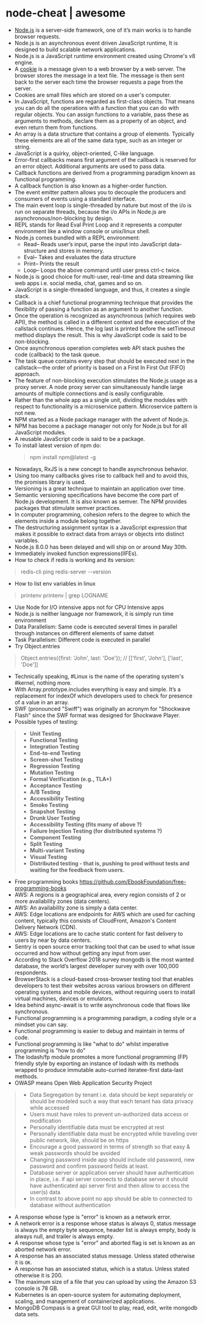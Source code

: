 # node-cheat | awesome

*   [Node.js](https://nodejs.org/en/about/) is a server-side framework, one of it’s main works is to handle browser requests.
*   Node.js is an asynchronous event driven JavaScript runtime, It is designed to build scalable network applications.
*   Node.js is a JavaScript runtime environment created using Chrome's v8 engine.
*   A [cookie](http://www.webopedia.com/TERM/C/cookie.html) is a message given to a web browser by a web server. The browser stores the message in a text file. The message is then sent back to the server each time the browser requests a page from the server.
*   Cookies are small files which are stored on a user's computer.
*   In JavaScript, functions are regarded as first-class objects. That means you can do all the operations with a function that you can do with regular objects. You can assign functions to a variable, pass these as arguments to methods, declare them as a property of an object, and even return them from functions.
*   An array is a data structure that contains a group of elements. Typically these elements are all of the same data type, such as an integer or string.
*   JavaScript is a quirky, object-oriented, C-like language.
*   Error-first callbacks means first argument of the callback is reserved for an error object. Additional arguments are used to pass data.
*   Callback functions are derived from a programming paradigm known as functional programming.
*   A callback function is also known as a higher-order function.
*   The event emitter pattern allows you to decouple the producers and consumers of events using a standard interface.
*   The main event loop is single-threaded by nature but most of the i/o is run on separate threads, because the i/o APIs in Node.js are asynchronous/non-blocking by design.
*   REPL stands for Read Eval Print Loop and it represents a computer environment like a window console or unix/linux shell.
*   Node.js comes bundled with a REPL environment: 
    *   Read– Reads user’s input, parse the input into JavaScript data-structure and stores in memory.
    *   Eval– Takes and evaluates the data structure
    *   Print– Prints the result
    *   Loop– Loops the above command until user press ctrl-c twice.
*   Node.js is good choice for multi-user, real-time and data streaming like web apps i.e. social media, chat, games and so on.
*   JavaScript is a single-threaded language, and thus, it creates a single stack.
*   Callback is a chief functional programming technique that provides the flexibility of passing a function as an argument to another function.
*   Once the operation is recognized as asynchronous (which requires web API), the method is called in a different context and the execution of the callstack continues. Hence, the log last is printed before the setTimeout method displays the result. This is why JavaScript code is said to be non-blocking.
*   Once asynchronous operation completes web API stack pushes the code (callback) to the task queue.
*   The task queue contains every step that should be executed next in the  callstack—the order of priority is based on a First In First Out (FIFO) approach.
*   The feature of non-blocking execution stimulates the Node.js usage as a proxy server. A node proxy server can simultaneously handle large amounts of multiple connections and is easily configurable.
*   Rather than the whole app as a single unit, dividing the modules with respect to functionality is a microservice pattern. Microservice pattern is not new.
*   NPM started as a Node package manager with the advent of Node.js.
*   NPM has become a package manager not only for Node.js but for all JavaScript modules.
*   A reusable JavaScript code is said to be a package.
*   To install latest version of npm do:
    > npm install npm@latest -g
*   Nowadays, RxJS is a new concept to handle asynchronous behavior.
*   Using too many callbacks gives rise to callback hell and to avoid this, the promises library is used.
*   Versioning is a great technique to maintain an application over time.
*   Semantic versioning specifications have become the core part of Node.js development. It is also known as semver. The NPM provides packages that stimulate semver practices.
*   In computer programming, cohesion refers to the degree to which the elements inside a module belong together.
*   The destructuring assignment syntax is a JavaScript expression that makes it possible to extract data from arrays or objects into distinct variables.
*   Node.js 8.0.0 has been delayed and will ship on or around May 30th.
*   Immediately invoked function expressions(IIFEs).
*   How to check if redis is working and its version:
> redis-cli ping
> redis-server --version
*   How to list env variables in linux
> printenv
> printenv | grep LOGNAME
*   Use Node for I/O intensive apps not for CPU Intensive apps
*   Node.js is neither language nor framework, it is simply run time environment
*   Data Parallelism: Same code is executed several times in parallel through instances on different elements of same datset 
*   Task Parallelism: Different code is executed in parallel
*   Try Object.entries
> Object.entries({first: 'John', last: 'Doe'}); // [['first', 'John'], ['last', 'Doe']]
*   Technically speaking, #Linux is the name of the operating system's #kernel, nothing more.
*   With Array.prototype.includes everything is easy and simple. It’s a replacement for indexOf which developers used to check for presence of a value in an array.
*   SWF (pronounced "Swiff") was originally an acronym for "Shockwave Flash" since the SWF format was designed for Shockwave Player.
*   Possible types of testing: 
>- **Unit Testing**
>- **Functional Testing**
>- **Integration Testing**
>- **End-to-end Testing**
>- **Screen-shot Testing**
>- **Regression Testing**
>- **Mutation Testing**
>- **Formal Verification (e.g., TLA+)**
>- **Acceptance Testing**
>- **A/B Testing**
>- **Accessibility Testing**
>- **Smoke Testing**
>- **Snapshot Testing**
>- **Drunk User Testing**
>- **Accessibility Testing (fits many of above ?)**
>- **Failure Injection Testing (for distributed systems ?)**
>- **Component Testing**
>- **Split Testing**
>- **Multi-variant Testing**
>- **Visual Testing**
>- **Distributed testing - that is, pushing to prod without tests and waiting for the feedback from users.**
*   Free programming books https://github.com/EbookFoundation/free-programming-books
*   AWS: A regions is a geographical area, every region consists of 2 or more availability zones (data centers). 
*   AWS: An availability zone is simply a data center. 
*   AWS: Edge locations are endpoints for AWS which are used for caching content, typically this consists of CloudFront, Amazon's Content Delivery Network (CDN).
*   AWS: Edge locations are to cache static content for fast delivery to users by near by data centers. 
*   Sentry is open source error tracking tool that can be used to what issue occurred and how without getting any input from user.
*   According to Stack Overflow 2018 survey mongodb is the most wanted database, the world’s largest developer survey with over 100,000 respondents.
*   BrowserStack is a cloud-based cross-browser testing tool that enables developers to test their websites across various browsers on different operating systems and mobile devices, without requiring users to install virtual machines, devices or emulators.
*   Idea behind async-await is to write asynchronous code that flows like synchronous.
*   Functional programming is a programming paradigm, a coding style or a mindset you can say.
*   Functional programming is easier to debug and maintain in terms of code.
*   Functional programming is like "what to do" whilst imperative programming is "how to do"
*   The lodash/fp module promotes a more functional programming (FP) friendly style by exporting an instance of lodash with its methods wrapped to produce immutable auto-curried iteratee-first data-last methods.
*   OWASP means Open Web Application Security Project
>-  Data Segregation by tenant i.e. data should be kept separately or should be modeled such a way that each tenant has data privacy while accessed
>-  Users must have roles to prevent un-authorized data access or modification
>-  Personally identifiable data must be encrypted at rest
>-  Personally identifiable data must be encrypted while traveling over public network, like, should be on https
>-  Encourage a good password in terms of strength so that easy & weak passwords should be avoided 
>-  Changing password inside app should include old password, new password and confirm password fields at least. 
>-  Database server or application server should have authentication in place, i.e. if api server connects to database server it should have authenticated api server first and then allow to access the user(s) data
>-  In contrast to above point no app should be able to connected to database without authentication
*  A response whose type is "error" is known as a network error.
*  A network error is a response whose status is always 0, status message is always the empty byte sequence, header list is always empty, body is always null, and trailer is always empty.
*  A response whose type is "error" and aborted flag is set is known as an aborted network error.
*  A response has an associated status message. Unless stated otherwise it is `OK`.
*  A response has an associated status, which is a status. Unless stated otherwise it is 200.
*  The maximum size of a file that you can upload by using the Amazon S3 console is 78 GB.
*  Kubernetes is an open-source system for automating deployment, scaling, and management of containerized applications.
*  MongoDB Compass is a great GUI tool to play, read, edit, write mongodb data sets.
